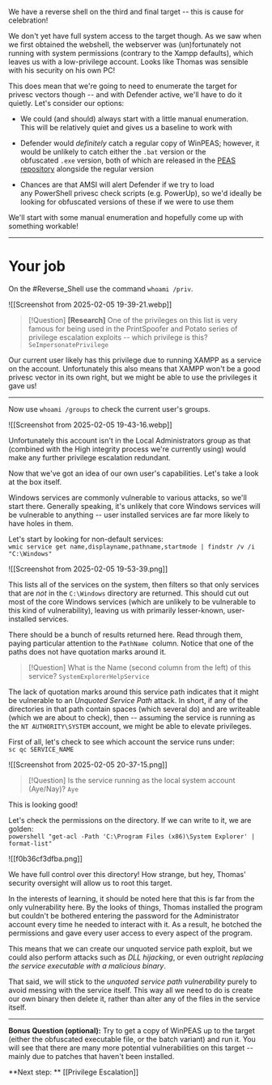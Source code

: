 We have a reverse shell on the third and final target -- this is cause for celebration!

We don't yet have full system access to the target though. As we saw when we first obtained the webshell, the webserver was (un)fortunately not running with system permissions (contrary to the Xampp defaults), which leaves us with a low-privilege account. Looks like Thomas was sensible with his security on his own PC!

This does mean that we're going to need to enumerate the target for privesc vectors though -- and with Defender active, we'll have to do it quietly. Let's consider our options:

- We could (and should) always start with a little manual enumeration. This will be relatively quiet and gives us a baseline to work with  
    
- Defender would _definitely_ catch a regular copy of WinPEAS; however, it would be unlikely to catch either the `.bat` version or the obfuscated `.exe` version, both of which are released in the [PEAS repository](https://github.com/carlospolop/privilege-escalation-awesome-scripts-suite/) alongside the regular version
- Chances are that AMSI will alert Defender if we try to load any PowerShell privesc check scripts (e.g. PowerUp), so we'd ideally be looking for obfuscated versions of these if we were to use them

We'll start with some manual enumeration and hopefully come up with something workable!


---

# Your job

On the #Reverse_Shell  use the command `whoami /priv`.

![[Screenshot from 2025-02-05 19-39-21.webp]]

> [!Question]
>**[Research]** One of the privileges on this list is very famous for being used in the PrintSpoofer and Potato series of privilege escalation exploits -- which privilege is this?
>`SeImpersonatePrivilege`

Our current user likely has this privilege due to running XAMPP as a service on the account. Unfortunately this also means that XAMPP won't be a good privesc vector in its own right, but we might be able to use the privileges it gave us!

---

Now use `whoami /groups` to check the current user's groups.

![[Screenshot from 2025-02-05 19-43-16.webp]]

Unfortunately this account isn't in the Local Administrators group as that (combined with the High integrity process we're currently using) would make any further privilege escalation redundant.

Now that we've got an idea of our own user's capabilities. Let's take a look at the box itself.

Windows services are commonly vulnerable to various attacks, so we'll start there. Generally speaking, it's unlikely that core Windows services will be vulnerable to anything -- user installed services are far more likely to have holes in them.

Let's start by looking for non-default services:  
`wmic service get name,displayname,pathname,startmode | findstr /v /i "C:\Windows"`

![[Screenshot from 2025-02-05 19-53-39.png]]

This lists all of the services on the system, then filters so that only services that are _not_ in the `C:\Windows` directory are returned. This should cut out most of the core Windows services (which are unlikely to be vulnerable to this kind of vulnerability), leaving us with primarily lesser-known, user-installed services.  

There should be a bunch of results returned here. Read through them, paying particular attention to the `PathName`  column. Notice that one of the paths does not have quotation marks around it.

> [!Question]
>What is the Name (second column from the left) of this service?
>`SystemExplorerHelpService`

The lack of quotation marks around this service path indicates that it might be vulnerable to an _Unquoted Service Path_ attack. In short, if any of the directories in that path contain spaces (which several do) and are writeable (which we are about to check), then -- assuming the service is running as the `NT AUTHORITY\SYSTEM` account, we might be able to elevate privileges.

First of all, let's check to see which account the service runs under:  
`sc qc SERVICE_NAME`

![[Screenshot from 2025-02-05 20-37-15.png]]

> [!Question]
>Is the service running as the local system account (Aye/Nay)?
>`Aye`

This is looking good!

Let's check the permissions on the directory. If we can write to it, we are golden:  
`powershell "get-acl -Path 'C:\Program Files (x86)\System Explorer' | format-list"`

![[f0b36cf3dfba.png]]

We have full control over this directory! How strange, but hey, Thomas' security oversight will allow us to root this target.

In the interests of learning, it should be noted here that this is far from the only vulnerability here. By the looks of things, Thomas installed the program but couldn't be bothered entering the password for the Administrator account every time he needed to interact with it. As a result, he botched the permissions and gave every user access to every aspect of the program.

This means that we can create our unquoted service path exploit, but we could also perform attacks such as *DLL hijacking*, or even outright *replacing the service executable with a malicious binary*.

That said, we will stick to the *unquoted service path vulnerability* purely to avoid messing with the service itself. This way all we need to do is create our own binary then delete it, rather than alter any of the files in the service itself.

---
**Bonus Question (optional):** Try to get a copy of WinPEAS up to the target (either the obfuscated executable file, or the batch variant) and run it. You will see that there are many more potential vulnerabilities on this target -- mainly due to patches that haven't been installed.

**Next step: ** [[Privilege Escalation]]
